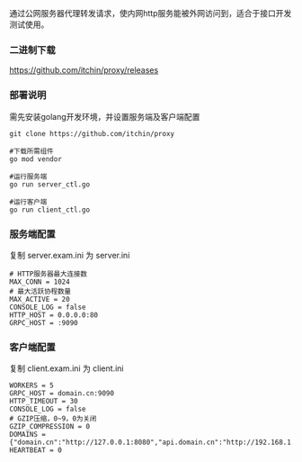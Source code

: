 通过公网服务器代理转发请求，使内网http服务能被外网访问到，适合于接口开发测试使用。


### 二进制下载

https://github.com/itchin/proxy/releases


### 部署说明

需先安装golang开发环境，并设置服务端及客户端配置

```
git clone https://github.com/itchin/proxy

#下载所需组件
go mod vendor

#运行服务端
go run server_ctl.go

#运行客户端
go run client_ctl.go
```

### 服务端配置

复制 server.exam.ini 为 server.ini

```
# HTTP服务器最大连接数
MAX_CONN = 1024
# 最大活跃协程数量
MAX_ACTIVE = 20
CONSOLE_LOG = false
HTTP_HOST = 0.0.0.0:80
GRPC_HOST = :9090
```

### 客户端配置

复制 client.exam.ini 为 client.ini

```
WORKERS = 5
GRPC_HOST = domain.cn:9090
HTTP_TIMEOUT = 30
CONSOLE_LOG = false
# GZIP压缩，0~9，0为关闭
GZIP_COMPRESSION = 0
DOMAINS = {"domain.cn":"http://127.0.0.1:8080","api.domain.cn":"http://192.168.1.100"}
HEARTBEAT = 0
```
